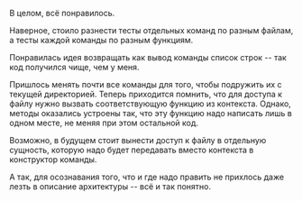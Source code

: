 В целом, всё понравилось.

Наверное, стоило разнести тесты отдельных команд по разным файлам, а тесты каждой команды по разным функциям.

Понравилась идея возвращать как вывод команды список строк -- так код получился чище, чем у меня.

Пришлось менять почти все команды для того, чтобы подружить их с текущей директорией. Теперь приходится помнить, что для доступа к файлу нужно вызвать соответствующую функцию из контекста. Однако, методы оказались устроены так, что эту функцию надо написать лишь в одном месте, не меняя при этом остальной код.

Возможно, в будущем стоит вынести доступ к файлу в отдельную сущность, которую надо будет передавать вместо контекста в конструктор команды.

А так, для осознавания того, что и где надо править не прихлось даже лезть в описание архитектуры -- всё и так понятно.
